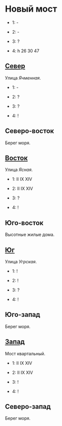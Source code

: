 # Новый мост

* 1:    -
* 2:    -

* 3:    ?
* 4:    h   26  30  47

## [Север](./530135.md)

Улица *Ячменная*.

* 1:    -
* 2:    ?

* 3:    ?
* 4:    !

## Северо-восток

Берег моря.

## [Восток](./550150.md)

Улица *Ясная*.

* 1:    II  IX  XIV
* 2:    II  IX  XIV

* 3:    ?
* 4:    !

## Юго-восток

Высотные жилые дома.

## [Юг](./530160.md)

Улица *Угрская*.

* 1:    !
* 2:    !

* 3:    ?
* 4:    !

## Юго-запад

Берег моря.

## [Запад](./520150.md)

Мост квартальный.

* 1:    II  IX  XIV
* 2:    II  IX  XIV

* 3:    !
* 4:    !

## Северо-запад

Берег моря.
